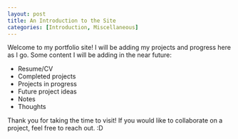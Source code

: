```yaml
---
layout: post
title: An Introduction to the Site
categories: [Introduction, Miscellaneous]
---
```


Welcome to my portfolio site! I will be adding my projects and progress here as I go. Some content I will be adding in the near future:
- Resume/CV
- Completed projects
- Projects in progress
- Future project ideas
- Notes
- Thoughts

Thank you for taking the time to visit! If you would like to collaborate on a project, feel free to reach out. :D